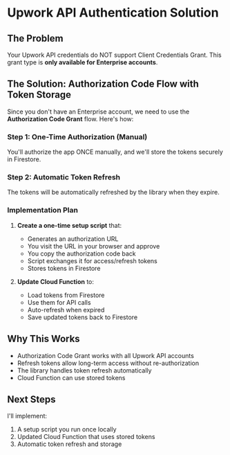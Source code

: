 # Upwork API Authentication Solution

## The Problem

Your Upwork API credentials do NOT support Client Credentials Grant. This grant type is **only available for Enterprise accounts**.

## The Solution: Authorization Code Flow with Token Storage

Since you don't have an Enterprise account, we need to use the **Authorization Code Grant** flow. Here's how:

### Step 1: One-Time Authorization (Manual)
You'll authorize the app ONCE manually, and we'll store the tokens securely in Firestore.

### Step 2: Automatic Token Refresh
The tokens will be automatically refreshed by the library when they expire.

### Implementation Plan

1. **Create a one-time setup script** that:
   - Generates an authorization URL
   - You visit the URL in your browser and approve
   - You copy the authorization code back
   - Script exchanges it for access/refresh tokens
   - Stores tokens in Firestore

2. **Update Cloud Function** to:
   - Load tokens from Firestore
   - Use them for API calls
   - Auto-refresh when expired
   - Save updated tokens back to Firestore

## Why This Works

- Authorization Code Grant works with all Upwork API accounts
- Refresh tokens allow long-term access without re-authorization
- The library handles token refresh automatically
- Cloud Function can use stored tokens

## Next Steps

I'll implement:
1. A setup script you run once locally
2. Updated Cloud Function that uses stored tokens
3. Automatic token refresh and storage
